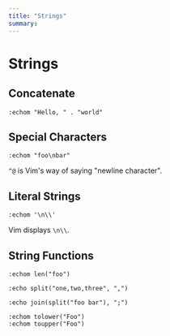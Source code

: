 ```yaml
---
title: "Strings"
summary:
---
```


Strings
===

Concatenate
---

```
:echom "Hello, " . "world"
```

Special Characters
---

```
:echom "foo\nbar"
```

`^@` is Vim's way of saying "newline character".

Literal Strings
---

```
:echom '\n\\'
```

Vim displays `\n\\`.

String Functions
---

```
:echom len("foo")

:echo split("one,two,three", ",")

:echo join(split("foo bar"), ";")

:echom tolower("Foo")
:echom toupper("Foo")
```
